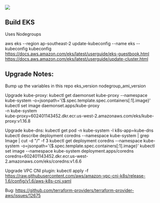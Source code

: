 ![](https://github.com/rohitgabriel/eks-node-groups/workflows/Terraform/badge.svg)

## Build EKS
Uses Nodegroups<br/>

aws eks --region ap-southeast-2 update-kubeconfig --name eks --kubeconfig kubeconfig
https://docs.aws.amazon.com/eks/latest/userguide/eks-guestbook.html
https://docs.aws.amazon.com/eks/latest/userguide/update-cluster.html

## Upgrade Notes:
Bump up the variables in this repo
eks_version
nodegroup_ami_version

Upgrade kube-proxy:
kubectl get daemonset kube-proxy --namespace kube-system -o=jsonpath='{$.spec.template.spec.containers[:1].image}'
kubectl set image daemonset.apps/kube-proxy \
    -n kube-system \
    kube-proxy=602401143452.dkr.ecr.us-west-2.amazonaws.com/eks/kube-proxy:v1.16.8

Upgrade kube-dns:
kubectl get pod -n kube-system -l k8s-app=kube-dns
kubectl describe deployment coredns --namespace kube-system | grep Image | cut -d "/" -f 3
kubectl get deployment coredns --namespace kube-system -o=jsonpath='{$.spec.template.spec.containers[:1].image}'
kubectl set image --namespace kube-system deployment.apps/coredns \
            coredns=602401143452.dkr.ecr.us-west-2.amazonaws.com/eks/coredns:v1.6.6

Upgrade VPC CNI plugin:
kubectl apply -f https://raw.githubusercontent.com/aws/amazon-vpc-cni-k8s/release-1.6/config/v1.6/aws-k8s-cni.yaml

Bug: https://github.com/terraform-providers/terraform-provider-aws/issues/12675
